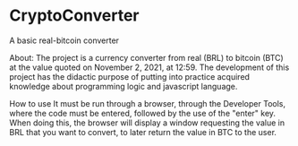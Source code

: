 # CryptoConverter
 A basic real-bitcoin converter

About:
The project is a currency converter from real (BRL) to bitcoin (BTC) at the value quoted on November 2, 2021, at 12:59.
The development of this project has the didactic purpose of putting into practice acquired knowledge about programming logic and javascript language.

How to use
It must be run through a browser, through the Developer Tools, where the code must be entered, followed by the use of the "enter" key. When doing this, the browser will display a window requesting the value in BRL that you want to convert, to later return the value in BTC to the user.